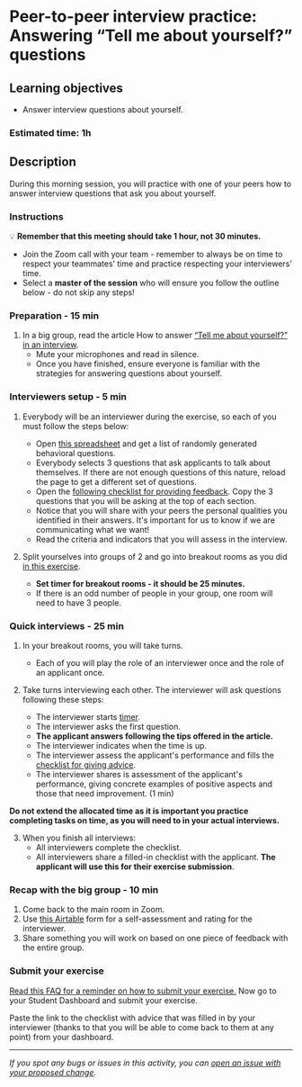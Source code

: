 # Peer-to-peer interview practice: Answering “Tell me about yourself?” questions

## Learning objectives

- Answer interview questions about yourself.

### Estimated time: 1h

## Description

During this morning session, you will practice with one of your peers how to answer interview questions that ask you about yourself.

### Instructions

💡 **Remember that this meeting should take 1 hour, not 30 minutes.**

- Join the Zoom call with your team - remember to always be on time to respect your teammates’ time and practice respecting your interviewers’ time.
- Select a **master of the session** who will ensure you follow the outline below - do not skip any steps!

### Preparation - 15 min

1. In a big group, read the article How to answer [“Tell me about yourself?” in an interview](https://www.thebalancecareers.com/tell-me-about-yourself-job-interview-question-2060956).
   - Mute your microphones and read in silence.
   - Once you have finished, ensure everyone is familiar with the strategies for answering questions about yourself.

### Interviewers setup - 5 min

1. Everybody will be an interviewer during the exercise, so each of you must follow the steps below:

   - Open [this spreadsheet](https://docs.google.com/spreadsheets/d/1pJ8BIhi39iYl6k498xqdAR_TfZhotunao2CTqF6L6Rs/edit#gid=2041017957) and get a list of randomly generated behavioral questions.
   - Everybody selects 3 questions that ask applicants to talk about themselves. If there are not enough questions of this nature, reload the page to get a different set of questions.
   - Open the [following checklist for providing feedback](https://docs.google.com/document/d/1QypLE8llAU1doZ71kPdeoVtdlZqBRTBbMncGrMxjElc/edit#heading=h.za7e1fwup8u). Copy the 3 questions that you will be asking at the top of each section.
   - Notice that you will share with your peers the personal qualities you identified in their answers. It's important for us to know if we are communicating what we want!
   - Read the criteria and indicators that you will assess in the interview.

2. Split yourselves into groups of 2 and go into breakout rooms as you did [in this exercise](https://github.com/matovu-farid/curriculum-professional-skills/blob/main/job-search/job-searching-morning-session-using-breakout-rooms-for-interview-practice.md#what-are-breakout-rooms).
   - **Set timer for breakout rooms - it should be 25 minutes.**
   - If there is an odd number of people in your group, one room will need to have 3 people.

### Quick interviews - 25 min

1. In your breakout rooms, you will take turns.

   - Each of you will play the role of an interviewer once and the role of an applicant once.

2. Take turns interviewing each other. The interviewer will ask questions following these steps:
   - The interviewer starts [timer](https://vclock.com/timer/#countdown=00:03:00&date=2022-06-24T17:11:04&sound=xylophone&loop=1).
   - The interviewer asks the first question.
   - **The applicant answers following the tips offered in the article.**
   - The interviewer indicates when the time is up.
   - The interviewer assess the applicant's performance and fills the [checklist for giving advice](https://docs.google.com/document/d/1QypLE8llAU1doZ71kPdeoVtdlZqBRTBbMncGrMxjElc/edit#heading=h.za7e1fwup8u).
   - The interviewer shares is assessment of the applicant's performance, giving concrete examples of positive aspects and those that need improvement. (1 min)

**Do not extend the allocated time as it is important you practice completing tasks on time, as you will need to in your actual interviews.**

3. When you finish all interviews:
   - All interviewers complete the checklist.
   - All interviewers share a filled-in checklist with the applicant. **The applicant will use this for their exercise submission**.

### Recap with the big group - 10 min

1. Come back to the main room in Zoom.
2. Use [this Airtable](https://airtable.com/shrclyLFtL6b5fMdT) form for a self-assessment and rating for the interviewer.
3. Share something you will work on based on one piece of feedback with the entire group.

### Submit your exercise

[Read this FAQ for a reminder on how to submit your exercise.](https://microverse.zendesk.com/hc/en-us/articles/360061344234)
Now go to your Student Dashboard and submit your exercise.

Paste the link to the checklist with advice that was filled in by your interviewer (thanks to that you will be able to come back to them at any point) from your dashboard.

---

_If you spot any bugs or issues in this activity, you can [open an issue with your proposed change](https://github.com/microverseinc/curriculum-transversal-skills/blob/main/git-github/articles/open_issue.md)._
